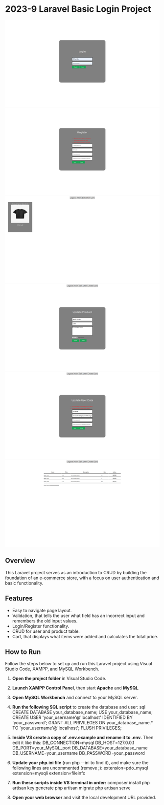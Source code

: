 # 2023-9 Laravel Basic Login Project

![Login Page](project_images/login_page.png)
![Register Page](project_images/register_page.png)
![Main Page](project_images/main_page.png)
![Update Product Page](project_images/update_product_page.png)
![Update User Page](project_images/update_user_page.png)
![Cart Page](project_images/cart_page.png)

## Overview  
This Laravel project serves as an introduction to CRUD by building the foundation of an e-commerce store, with a focus on user authentication and basic functionality.

## Features
- Easy to navigate page layout.
- Validation, that tells the user what field has an incorrect input and remembers the old input values.
- Login/Register functionality.
- CRUD for user and product table.
- Cart, that displays what items were added and calculates the total price.

## How to Run

Follow the steps below to set up and run this Laravel project using Visual Studio Code, XAMPP, and MySQL Workbench.

1. **Open the project folder** in Visual Studio Code.

2. **Launch XAMPP Control Panel**, then start **Apache** and **MySQL**.

3. **Open MySQL Workbench** and connect to your MySQL server.

4. **Run the following SQL script** to create the database and user:
   sql
   CREATE DATABASE your_database_name;
   USE your_database_name;
   CREATE USER 'your_username'@'localhost' IDENTIFIED BY 'your_password';
   GRANT ALL PRIVILEGES ON your_database_name.* TO 'your_username'@'localhost';
   FLUSH PRIVILEGES;

5. **Inside VS create a copy of .env.example and rename it to .env.** Then edit it like this:
    DB_CONNECTION=mysql
    DB_HOST=127.0.0.1
    DB_PORT=your_MySQL_port
    DB_DATABASE=your_database_name
    DB_USERNAME=your_username
    DB_PASSWORD=your_password

6. **Update your php.ini file** (run php --ini to find it), and make sure the following lines are uncommented (remove ;):
    extension=pdo_mysql
    extension=mysqli
    extension=fileinfo

7. **Run these scripts inside VS terminal in order:**
    composer install
    php artisan key:generate
    php artisan migrate
    php artisan serve

8. **Open your web browser** and visit the local development URL provided.

